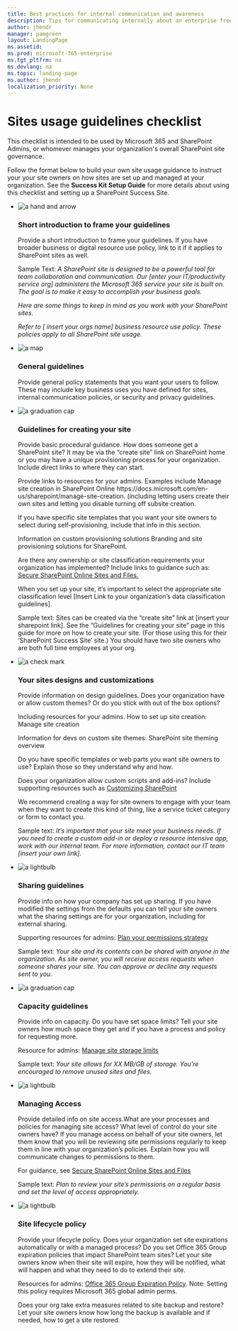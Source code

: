 ```yaml
---
title: Best practices for internal communication and awareness 
description: Tips for communicating internally about an enterprise freelancer program.
author: jhendr
manager: pamgreen
layout: LandingPage
ms.assetid: 
ms.prod: microsoft-365-enterprise
ms.tgt_pltfrm: na
ms.devlang: na
ms.topic: landing-page
ms.author: jhendr
localization_priority: None 
---
```

Sites usage guidelines checklist
=========================================

This checklist is intended to be used by Microsoft 365 and SharePoint Admins, or whomever manages your organization's overall SharePoint site governance.

Follow the format below to build your own site usage guidance to instruct your your site owners on how sites are set up and managed at your organization. See the <b>Success Kit Setup Guide</b> for more details about using this checklist and setting up a SharePoint Success Site.

<ul class="panelContent cardsJ">
    <li>
        <div class="cardSize">
            <div class="cardPadding">
                <div class="card">
                    <div class="cardImageOuter">
                        <div class="cardImage">
                            <img src="https://docs.microsoft.com/en-us/office/media/icons/walkthrough-map-blue.svg" alt="a hand and arrow" />
                        </div>
                    </div>
                    <div class="cardText">
                        <h3>Short introduction to frame your guidelines</h3>
                        <p>Provide a short introduction to frame your guidelines. If you have broader business or digital resource use policy, link to it if it applies to SharePoint sites as well.</p></p>Sample Text:  <i> A SharePoint site is designed to be a powerful tool for team collaboration and communication. Our [enter your IT/productivity service org] administers the Microsoft 365 service your site is built on. The goal is to make it easy to accomplish your business goals.</p>Here are some things to keep in mind as you work with your SharePoint sites.</p> Refer to [ insert your orgs name] business resource use policy. These policies apply to all SharePoint site usage.</i></p>
                    </div>
                </div>
            </div>
        </div>
    </li>
    <li>
        <div class="cardSize">
            <div class="cardPadding">
                <div class="card">
                    <div class="cardImageOuter">
                        <div class="cardImage">
                            <img src="https://docs.microsoft.com/en-us/office/media/icons/walkthrough-map-blue.svg" alt="a map" />
                        </div>
                    </div>
                    <div class="cardText">
                        <h3>General guidelines</h3>
                        <p>Provide general policy statements that you want your users to follow. These may include key business uses you have defined for sites, internal communication policies, or security and privacy guidelines.</p>
                    </div>
                </div>
            </div>
        </div>
    </li>
    <li>
        <div class="cardSize">
            <div class="cardPadding">
                <div class="card">
                    <div class="cardImageOuter">
                        <div class="cardImage">
                            <img src="https://docs.microsoft.com/en-us/Office/media/icons/layout-navigation-blue.svg" alt="a graduation cap" />
                        </div>
                    </div>
                    <div class="cardText">
                        <h3>Guidelines for creating your site</h3>
                        <p>Provide basic procedural guidance. How does someone get a SharePoint site? It may be via the “create site” link on SharePoint home or you may have a unique provisioning process for your organization. Include direct links to where they can start.</p>Provide links to resources for your admins. Examples include Manage site creation in SharePoint Online https://docs.microsoft.com/en-us/sharepoint/manage-site-creation.  (including letting users create their own sites and letting you disable turning off subsite creation.</p>If you have specific site templates that you want your site owners to select during self-provisioning, include that info in this section. </p>Information on custom provisioning solutions Branding and site provisioning solutions for SharePoint.</p>Are there any ownership or site classification requirements your organization has implemented?  Include links to guidance such as:  <a href="https://docs.microsoft.com/en-us/office365/securitycompliance/secure-sharepoint-online-sites-and-files">Secure SharePoint Online Sites and Files.</a>  </p></p>When you set up your site, it’s important to select the appropriate site classification level [Insert Link to your organization’s data classification guidelines].</p></p>Sample text: </i>Sites can be created via the “create site” link at [insert your sharepoint link].  See the “Guidelines for creating your site” page in this guide for more on how to create your site. (For those using this for their ‘SharePoint Success Site’ site.)  You should have two site owners who are both full time employees at your org.</i>
</p>
                    </div>
                </div>
            </div>
        </div>
    </li>
    <li>
        <div class="cardSize">
            <div class="cardPadding">
                <div class="card">
                    <div class="cardImageOuter">
                        <div class="cardImage">
                            <img src="https://docs.microsoft.com/en-us/Office/media/icons/subsite.svg" alt="a check mark" />
                        </div>
                    </div>
                    <div class="cardText">
                        <h3>Your sites designs and customizations</h3>
                        <p>Provide information on design guidelines. Does your organization have or allow custom themes? Or do you stick with out of the box options?</p>Including resources for your admins. How to set up site creation: Manage site creation</p> Information for devs on custom site themes: SharePoint site theming overview</p>Do you have specific templates or web parts you want site owners to use? Explain those so they understand why and how. </p>Does your organization allow custom scripts and add-ins? Include supporting resources such as <a href="https://docs.microsoft.com/en-us/sharepoint/extend-and-develop">Customizing SharePoint </a></p>We recommend creating a way for site owners to engage with your team when they want to create this kind of thing, like a service ticket category or form to contact you. </p></p>Sample text:  <i>It’s important that your site meet your business needs. If you need to create a custom add-in or deploy a resource intensive app, work with our internal team. For more information, contact our IT team [insert your own link]. </i></p>
                    </div>
                </div>
            </div>
        </div>
    </li>
    <li>
        <div class="cardSize">
            <div class="cardPadding">
                <div class="card">
                    <div class="cardImageOuter">
                        <div class="cardImage">
                            <img src="https://docs.microsoft.com/en-us/Office/media/icons/share-blue.svg" alt="a lightbulb" />
                        </div>
                    </div>
                    <div class="cardText">
                        <h3>Sharing guidelines</h3>
                        <p>Provide info on how your company has set up sharing. If you have modified the settings from the defaults you can tell your site owners what the sharing settings are for your organization, including for external sharing. </p>Supporting resources for admins: <a href="https://docs.microsoft.com/en-us/sharepoint/plan-your-permissions-strategy">Plan your permissions strategy</a> </p></p>Sample text: <i>Your site and its contents can be shared with anyone in the organization. As site owner, you will receive access requests when someone shares your site. You can approve or decline any requests sent to you.</i></p>    </div>
                </div>
            </div>
        </div>
    </li>
    <li>
        <div class="cardSize">
            <div class="cardPadding">
                <div class="card">
                    <div class="cardImageOuter">
                        <div class="cardImage">
                            <img src="https://docs.microsoft.com/en-us/Office/media/icons/bandwidth-efficiency-blue.svg" alt="a graduation cap" />
                        </div>
                    </div>
                    <div class="cardText">
                        <h3>Capacity guidelines </h3>
                        <p>Provide info on capacity. Do you have set space limits? Tell your site owners how much space they get and if you have a process and policy for requesting more.</p> </p> Resource for admins: <a href="https://docs.microsoft.com/en-us/sharepoint/manage-site-collection-storage-limits">Manage site storage limits</a></p></p>Sample text:<i> Your site allows for XX MB/GB of storage. You’re encouraged to remove unused sites and files.</i></p>
                    </div>
                </div>
            </div>
        </div>
    </li>
    <li>
        <div class="cardSize">
            <div class="cardPadding">
                <div class="card">
                    <div class="cardImageOuter">
                        <div class="cardImage">
                            <img src="https://docs.microsoft.com/en-us/Office/media/icons/secure-document-blue.svg" alt="a lightbulb" />
                        </div>
                    </div>
                    <div class="cardText">
                        <h3>Managing Access</h3>
                        <p>Provide detailed info on site access.What are your processes and policies for managing site access? What level of control do your site owners have? If you manage access on behalf of your site owners, let them know that you will be reviewing site permissions regularly to keep them in line with your organization’s policies. Explain how you will communicate changes to permissions to them.</p></p>For guidance, see <a href="https://docs.microsoft.com/en-us/office365/securitycompliance/secure-sharepoint-online-sites-and-files"> Secure SharePoint Online Sites and Files </a></p></p>Sample text:  <i>Plan to review your site’s permissions on a regular basis and set the level of access appropriately.</i></p></div>
                </div>
            </div>
        </div>
    </li>
    <li>
        <div class="cardSize">
            <div class="cardPadding">
                <div class="card">
                    <div class="cardImageOuter">
                        <div class="cardImage">
                            <img src="https://docs.microsoft.com/en-us/Office/media/icons/policy.svg" alt="a lightbulb" />
                        </div>
                    </div>
                    <div class="cardText">
                        <h3>Site lifecycle policy</h3>
                        <p>Provide your lifecycle policy. Does your organization set site expirations automatically or with a managed process? Do you set Office 365 Group expiration policies that impact SharePoint team sites? Let your site owners know when their site will expire, how they will be notified, what will happen and what they need to do to extend their site.</p></p>Resources for admins:   <a href="https://docs.microsoft.com/office365/admin/create-groups/office-365-groups-expiration-policy?view=o365-worldwide">Office 365 Group Expiration Policy</a>.  Note: Setting this policy requires Microsoft 365 global admin perms.</p></p>Does your org take extra measures related to site backup and restore? Let your site owners know how long the backup is available and if needed, how to get a site restored.</p>
                    </div>
                </div>
            </div>
        </div>
    </li>
</ul>